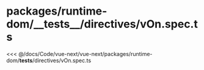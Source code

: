 # packages/runtime-dom/\_\_tests\_\_/directives/vOn.spec.ts

<<< @/docs/Code/vue-next/vue-next/packages/runtime-dom/__tests__/directives/vOn.spec.ts

